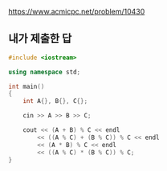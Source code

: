 https://www.acmicpc.net/problem/10430

내가 제출한 답
-------------
```cpp
#include <iostream>

using namespace std;

int main()
{
	int A{}, B{}, C{};

	cin >> A >> B >> C;

	cout << (A + B) % C << endl
		<< ((A % C) + (B % C)) % C << endl
		<< (A * B) % C << endl
		<< ((A % C) * (B % C)) % C;
}
```

